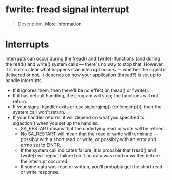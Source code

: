 # fwrite: fread signal interrupt

> Description.
> [More information](https://url-to-upstream.tld).

# Interrupts

Interrupts can occur during the fread() and fwrite() functions (and during the read() and write()
system calls — there's no way to stop that. However, it is not so clear what happens if an
interrupt occurs — whether the signal is delivered or not. It depends on how your application
(thread?) is set up to handle interrupts.

* If it ignores them, then there'll be no effect on fread() or fwrite().
* If it has default handling, the program will stop; the functions will not return.
* If your signal handler exits or use siglongjmp() (or longjmp()), then the system call won't return.
* If your handler returns, it will depend on what you specified to sigaction() when you set up the handler.
  - SA_RESTART means that the underlying read or write will be retried
  - No SA_RESTART will mean that the read or write will terminate — possibly with a short read or write, or possibly with an error and errno set to EINTR.
  - If the system call indicates failure, it is probable that fread() and fwrite() will report failure too if no data was read or written before the interrupt occurred.
  - If some data was read or written, you'll probably get the short read or write response.
